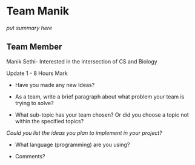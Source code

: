 # Team Manik
*put summary here*
 
 ## Team Member
 Manik Sethi- Interested in the intersection of CS and Biology
 
 Update 1 - 8 Hours Mark
* Have you made any new Ideas?

* As a team, write a brief paragraph about what problem your team is trying to solve?

* What sub-topic has your team chosen? Or did you choose a topic not within the specified topics?

*Could you list the ideas you plan to implement in your project?*

* What language (programming) are you using?

* Comments?
